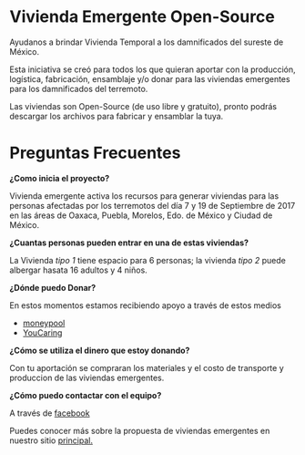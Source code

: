 # Vivienda Emergente Open-Source

Ayudanos a brindar Vivienda Temporal a los damnificados del sureste de México.

Esta iniciativa se creó para todos los que quieran aportar con la producción, logística, fabricación, ensamblaje y/o donar para las viviendas emergentes para los damnificados del terremoto.

Las viviendas son Open-Source (de uso libre y gratuito), pronto podrás descargar los archivos para fabricar y ensamblar la tuya.
# Preguntas Frecuentes
  **¿Como inicia el proyecto?**

  Vivienda emergente activa los recursos para generar viviendas para  las personas afectadas por los terremotos del día 7 y 19 de Septiembre de 2017 en las áreas de Oaxaca, Puebla, Morelos, Edo. de México y Ciudad de México.

**¿Cuantas personas pueden entrar en una de estas viviendas?**

  La Vivienda *tipo 1* tiene espacio para 6 personas; la vivienda *tipo 2* puede albergar hasata 16 adultos y 4 niños.

 **¿Dónde puedo Donar?**

 En estos momentos estamos recibiendo apoyo a través de estos medios
 * [moneypool](https://www.moneypool.mx/pools/55402)
 * [YouCaring](https://www.youcaring.com/afectadosterremotoxochimilcocdmxyoaxaca-957534)

 **¿Cómo se utiliza el dinero que estoy donando?**

 Con tu aportación se compraran los materiales y el costo de transporte y produccion de las viviendas emergentes.

 **¿Cómo puedo contactar con el equipo?**

 A través de [facebook](https://www.facebook.com/VIVD4/)

 Puedes conocer más sobre la propuesta de viviendas emergentes en nuestro sitio [principal.](http://viviendaemergente.com)
